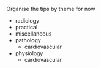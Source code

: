 Organise the tips by theme for now

- radiology
- practical
- miscellaneous
- pathology
    + cardiovascular
- physiology
    + cardiovascular